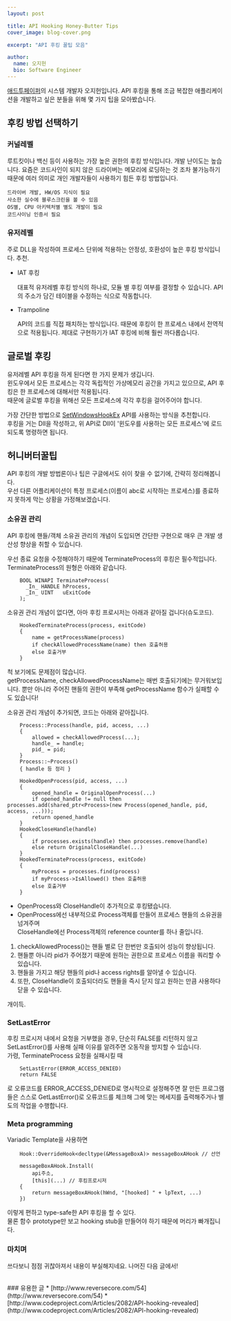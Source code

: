 ```yaml
---
layout: post

title: API Hooking Honey-Butter Tips
cover_image: blog-cover.png

excerpt: "API 후킹 꿀팁 모음"

author:
  name: 오지헌
  bio: Software Engineer
---
```


[애드투페이퍼](http://www.add2paper.com)의 시스템 개발자 오지헌입니다. API 후킹을 통해 조금 복잡한 애플리케이션을 개발하고 싶은 분들을 위해 몇 가지 팁을 모아봤습니다.

## 후킹 방법 선택하기
### 커널레벨
	
루트킷이나 백신 등이 사용하는 가장 높은 권한의 후킹 방식입니다.
개발 난이도는 높습니다.
요즘은 코드사인이 되지 않은 드라이버는 메모리에 로딩하는 것 조차 불가능하기 때문에 여러 의미로 개인 개발자들이 사용하기 힘든 후킹 방법입니다.

	드라이버 개발, HW/OS 지식이 필요
	사소한 실수에 블루스크린을 볼 수 있음
	OS별, CPU 아키텍처별 별도 개발이 필요
	코드사이닝 인증서 필요
	
### 유저레벨
	
주로 DLL을 작성하여 프로세스 단위에 적용하는 안정성, 호환성이 높은 후킹 방식입니다. 추천.
	
* IAT 후킹

	대표적 유저레벨 후킹 방식의 하나로, 모듈 별 후킹 여부를 결정할 수 있습니다. API의 주소가 담긴 테이블을 수정하는 식으로 작동합니다.
	
* Trampoline

	API의 코드를 직접 패치하는 방식입니다. 때문에 후킹이 한 프로세스 내에서 전역적으로 적용됩니다. 제대로 구현하기가 IAT 후킹에 비해 훨씬 까다롭습니다.
	
## 글로벌 후킹

유저레벨 API 후킹을 하게 된다면 한 가지 문제가 생깁니다. <br />
윈도우에서 모든 프로세스는 각각 독립적인 가상메모리 공간을 가지고 있으므로, API 후킹은 한 프로세스에 대해서만 적용됩니다. <br />
때문에 글로벌 후킹을 위해선 모든 프로세스에 각각 후킹을 걸어주어야 합니다.

가장 간단한 방법으로 [SetWindowsHookEx](https://msdn.microsoft.com/en-us/library/windows/desktop/ms644990.aspx) API를 사용하는 방식을 추천합니다. <br/>
후킹을 거는 Dll을 작성하고, 위 API로 Dll이 '윈도우를 사용하는 모든 프로세스'에 로드되도록 명령하면 됩니다.

## 허니버터꿀팁

API 후킹의 개발 방법론이나 팁은 구글에서도 쉬이 찾을 수 없기에, 간략히 정리해봅니다. <br/>
우선 다른 어플리케이션이 특정 프로세스(이름이 abc로 시작하는 프로세스)를 종료하지 못하게 막는 상황을 가정해보겠습니다. <br />

### 소유권 관리
API 후킹에 핸들/객체 소유권 관리의 개념이 도입되면 간단한 구현으로 매우 큰 개발 생산성 향상을 취할 수 있습니다.

우선 종료 요청을 수정해야하기 때문에 TerminateProcess의 후킹은 필수적입니다.
TerminateProcess의 원형은 아래와 같습니다.

		BOOL WINAPI TerminateProcess(
		  _In_ HANDLE hProcess,
		  _In_ UINT   uExitCode
		);

소유권 관리 개념이 없다면, 아마 후킹 프로시저는 아래과 같아질 겁니다(슈도코드).
		
		HookedTerminateProcess(process, exitCode)
		{
			name = getProcessName(process)
			if checkAllowedProcessName(name) then 호출허용
			else 호출거부
		}

척 보기에도 문제점이 많습니다. <br/>
getProcessName, checkAllowedProcessName는 매번 호출되기에는 무거워보입니다. 뿐만 아니라 주어진 핸들의 권한이 부족해 getProcessName 함수가 실패할 수도 있습니다!

소유권 관리 개념이 추가되면, 코드는 아래와 같아집니다.
		
		Process::Process(handle, pid, access, ...)
		{
			allowed = checkAllowedProcess(...);
			handle_ = handle;
			pid_ = pid;
		}
		Process::~Process()
		{ handle 등 정리 }

		HookedOpenProcess(pid, access, ...)
		{
			opened_handle = OriginalOpenProcess(...)
			if opened_handle != null then processes.add(shared_ptr<Process>(new Process(opened_handle, pid, access, ...)));
			return opened_handle
		}
		HookedCloseHandle(handle)
		{
			if processes.exists(handle) then processes.remove(handle)
			else return OriginalCloseHandle(...)
		}
		HookedTerminateProcess(process, exitCode)
		{
			myProcess = processes.find(process)
			if myProcess->IsAllowed() then 호출허용
			else 호출거부
		}

* OpenProcess와 CloseHandle이 추가적으로 후킹됐습니다. <br/>
* OpenProcess에선 내부적으로 Process객체를 만들어 프로세스 핸들의 소유권을 넘겨주며<br/>
    CloseHandle에선 Process객체의 reference counter를 하나 줄입니다. <br/>
1. checkAllowedProcess()는 핸들 별로 단 한번만 호출되어 성능이 향상됩니다. <br/>
2. 핸들뿐 아니라 pid가 주어졌기 때문에 원하는 권한으로 프로세스 이름을 쿼리할 수 있습니다. <br/>
3. 핸들을 가지고 해당 핸들의 pid나 access rights를 알아낼 수 있습니다. <br/>
4. 또한, CloseHandle이 호출되더라도 핸들을 즉시 닫지 않고 원하는 만큼 사용하다 닫을 수 있습니다. <br/>

개이득.

###	SetLastError

후킹 프로시저 내에서 요청을 거부했을 경우, 단순히 FALSE를 리턴하지 않고 SetLastError()를 사용해 실패 이유를 알려주면 오동작을 방지할 수 있습니다. <br/>
가령, TerminateProcess 요청을 실패시킬 때

		SetLastError(ERROR_ACCESS_DENIED)
		return FALSE

로 오류코드를 ERROR_ACCESS_DENIED로 명시적으로 설정해주면 잘 만든 프로그램들은 스스로 GetLastError()로 오류코드를 체크해 그에 맞는 메세지를 출력해주거나 별도의 작업을 수행합니다.

### Meta programming

Variadic Template을 사용하면

		Hook::OverrideHook<decltype(&MessageBoxA)> messageBoxAHook // 선언

		messageBoxAHook.Install(
			api주소,
			[this](...) // 후킹프로시저
		{
			return messageBoxAHook(hWnd, "[hooked] " + lpText, ...)
		})
	
이렇게 편하고 type-safe한 API 후킹을 할 수 있다. <br/>
물론 함수 prototype만 보고 hooking stub을 만들어야 하기 때문에 머리가 빠개집니다.

### 마치며
쓰다보니 점점 귀찮아져서 내용이 부실해지네요. 나머진 다음 글에서!

<br />
### 유용한 글
* [http://www.reversecore.com/54](http://www.reversecore.com/54)
* [http://www.codeproject.com/Articles/2082/API-hooking-revealed](http://www.codeproject.com/Articles/2082/API-hooking-revealed)